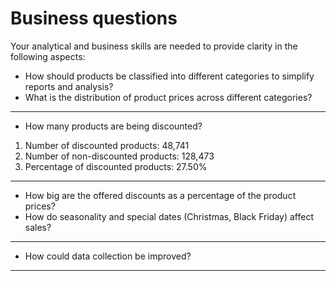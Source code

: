 # Business questions

Your analytical and business skills are needed to provide clarity in the following aspects:

- How should products be classified into different categories to simplify reports and analysis?
- What is the distribution of product prices across different categories?
-----
- How many products are being discounted?
1. Number of discounted products: 48,741
2. Number of non-discounted products: 128,473
3. Percentage of discounted products: 27.50% 
-----
- How big are the offered discounts as a percentage of the product prices?
- How do seasonality and special dates (Christmas, Black Friday) affect sales?

-----
- How could data collection be improved?

-----

